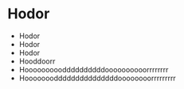 Hodor
========================

* Hodor
* Hodor
* Hodor
* Hooddoorr
* Hoooooooooddddddddddoooooooooorrrrrrrr
* Hooooooodddddddddddddddoooooooorrrrrrrrr
